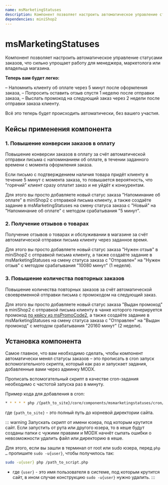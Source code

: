 ```yaml
---
name: msMarketingStatuses
description: Компонент позволяет настроить автоматическое управление статусами заказов.
dependencies: miniShop2
---
```


# msMarketingStatuses

Компонент позволяет настроить автоматическое управление статусами заказов, что сильно упрощает работу для менеджера, маркетолога или владельца магазина.

**Теперь вам будет легко:**

– Напомнить клиенту об оплате через 5 минут после оформления заказа,
– Попросить оставить отзыв спустя 1 неделю после отправки заказа,
– Выслать промокод на следующий заказ через 2 недели после отправки заказа клиенту.

Всё это теперь будет происходить автоматически, без вашего участия.

## Кейсы применения компонента

### 1. Повышение конверсии заказов в оплату

Повышение конверсии заказов в оплату за счёт автоматической отправки письма с напоминанием об оплате, в течении заданного времени с момента оформления заказа.

Если письмо с подтверждением наличия товара придёт клиенту в течение 5 минут с момента заказа, то повышается вероятность, что "горячий" клиент сразу оплатит заказ и не уйдёт к конкурентам.

Для этого вы просто добавляете новый статус заказа "Напоминание об оплате" в miniShop2 с отправкой письма клиенту, а также создаёте задание в msMarketingStatuses на смену статуса заказа с "Новый" на "Напоминание об оплате" с методом срабатывания "5 минут".

### 2. Получение отзывов о товарах

Получение отзывов о товарах и обслуживании в магазине за счёт автоматической отправки письма клиенту через заданное время.

Для этого вы просто добавляете новый статус заказа "Нужен отзыв" в miniShop2 с отправкой письма клиенту, а также создаёте задание в msMarketingStatuses на смену статуса заказа с "Отправлен" на "Нужен отзыв" с методом срабатывания "10080 минут" (1 неделя).

### 3. Повышение количества повторных заказов

Повышение количества повторных заказов за счёт автоматической своевременной отправки письма с промокодом на следующий заказ.

Для этого вы просто добавляете новый статус заказа "Выдан промокод" в miniShop2 с отправкой письма клиенту в чанке которого генерируется промокод [по кейсу из msPromoCode2][30], а также создаёте задание в msMarketingStatuses на смену статуса заказа с "Отправлен" на "Выдан промокод" с методом срабатывания "20160 минут" (2 недели).

## Установка компонента

Самое главное, что вам необходимо сделать, чтобы компонент автоматически менял статусы заказов – это прописать в cron запуск вспомогательного скрипта, который как раз и запускает задания, добавленные вами через админку MODX.

Прописать вспомогательный скрипт в качестве cron-задания необходимо с частотой запуска раз в минуту.

Пример кода для добавления в cron:

```bash
* * * * * php /{path_to_site}/core/components/msmarketingstatuses/cron/runjobs.php --silent=1
```

где `{path_to_site}` - это полный путь до корневой директории сайта.

::: warning
Запускать скрипт от имени юзера, под которым крутится сайт.
Если запустить от рута или другого юзера, то в кеше будут созданы папки с чужими правами и MODX начнёт сыпать ошибки о невозможности удалить файл или директорию в кеше.

Для этого, если вы зашли в терминал от root или sudo юзера, перед `php …` пропишите `sudo -u{user}`, чтобы получилось так:

```bash
sudo -u{user} php /path_to_script.php
```

- где `{user}` - это имя пользователя в системе, под которым крутится сайт, в ином случае конструкцию `sudo -u{user}` нужно удалить.
:::

[30]: /components/mspromocode2/cases/generate-promocode
